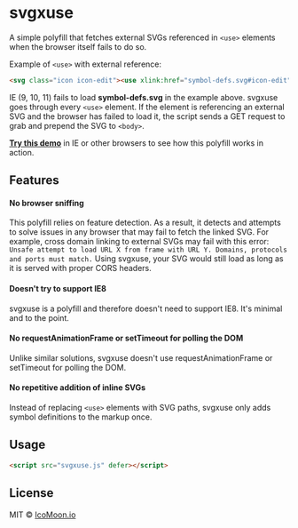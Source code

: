 # svgxuse

A simple polyfill that fetches external SVGs referenced in `<use>` elements when the browser itself fails to do so.

Example of `<use>` with external reference:
```html
<svg class="icon icon-edit"><use xlink:href="symbol-defs.svg#icon-edit"></use></svg>
```

IE (9, 10, 11) fails to load **symbol-defs.svg** in the example above. svgxuse goes through every `<use>` element. If the element is referencing an external SVG and the browser has failed to load it, the script sends a GET request to grab and prepend the SVG to `<body>`.

[**Try this demo**](https://icomoon.io/svgxuse-demo/) in IE or other browsers to see how this polyfill works in action.

## Features

#### No browser sniffing
This polyfill relies on feature detection. As a result, it detects and attempts to solve issues in any browser that may fail to fetch the linked SVG. For example, cross domain linking to external SVGs may fail with this error:
`Unsafe attempt to load URL X from frame with URL Y. Domains, protocols and ports must match.`
Using svgxuse, your SVG would still load as long as it is served with proper CORS headers.
#### Doesn't try to support IE8
svgxuse is a polyfill and therefore doesn't need to support IE8. It's minimal and to the point.
#### No requestAnimationFrame or setTimeout for polling the DOM
Unlike similar solutions, svgxuse doesn't use requestAnimationFrame or setTimeout for polling the DOM.
#### No repetitive addition of inline SVGs
Instead of replacing `<use>` elements with SVG paths, svgxuse only adds symbol definitions to the markup once.

## Usage

```html
<script src="svgxuse.js" defer></script>
```

## License

MIT &copy; [IcoMoon.io](https://icomoon.io)

